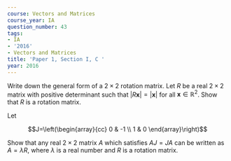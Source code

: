 ```yaml
---
course: Vectors and Matrices
course_year: IA
question_number: 43
tags:
- IA
- '2016'
- Vectors and Matrices
title: 'Paper 1, Section I, C '
year: 2016
---
```




Write down the general form of a $2 \times 2$ rotation matrix. Let $R$ be a real $2 \times 2$ matrix with positive determinant such that $|R \mathbf{x}|=|\mathbf{x}|$ for all $\mathbf{x} \in \mathbb{R}^{2}$. Show that $R$ is a rotation matrix.

Let

$$J=\left(\begin{array}{cc}
0 & -1 \\
1 & 0
\end{array}\right)$$

Show that any real $2 \times 2$ matrix $A$ which satisfies $A J=J A$ can be written as $A=\lambda R$, where $\lambda$ is a real number and $R$ is a rotation matrix.